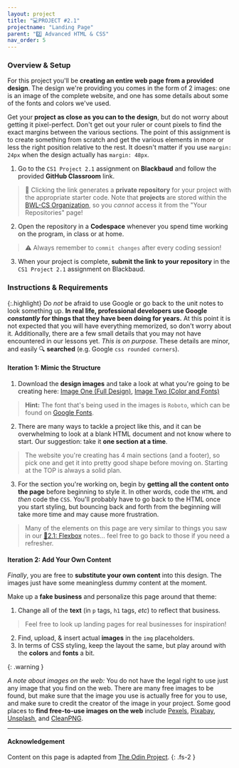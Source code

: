 ```yaml
---
layout: project
title: "💻PROJECT #2.1"
projectname: "Landing Page"
parent: "2️⃣ Advanced HTML & CSS"
nav_order: 5
---
```



### Overview & Setup

For this project you'll be **creating an entire web page from a provided design**. The design we're providing you comes in the form of 2 images: one is an image of the complete website, and one has some details about some of the fonts and colors we've used.

Get your **project as close as you can to the design**, but do not worry about getting it pixel-perfect. Don't get out your ruler or count pixels to find the exact margins between the various sections. The point of this assignment is to create something from scratch and get the various elements in more or less the right position relative to the rest. It doesn't matter if you use `margin: 24px` when the design actually has `margin: 48px`.

<div class="setup" markdown="block">

1. Go to the `CS1 Project 2.1` assignment on **Blackbaud** and follow the provided **GitHub Classroom** link.
  > 📁 Clicking the link generates a **private repository** for your project with the appropriate starter code. Note that **projects** are stored within the [BWL-CS Organization](https://github.com/BWL-CS), so you _cannot_ access it from the "Your Repositories" page!
2. Open the repository in a **Codespace** whenever you spend time working on the program, in class or at home. 
  > ⚠️ Always remember to `commit changes` after every coding session!
3. When your project is complete, **submit the link to your repository** in the `CS1 Project 2.1` assignment on Blackbaud.

</div>

### Instructions & Requirements

{:.highlight}
Do *not* be afraid to use Google or go back to the unit notes to look something up. **In real life, professional developers use Google *constantly* for things that they have been doing for years.** At this point it is not expected that you will have everything memorized, so don't worry about it. Additionally, there are a few small details that you may not have encountered in our lessons yet. *This is on purpose.* These details are minor, and easily 🔍 **searched** (e.g. Google `css rounded corners`).

#### Iteration 1: Mimic the Structure
<div class="task" markdown="block">

1. Download the **design images** and take a look at what you're going to be creating here: [Image One (Full Design)](https://cdn.statically.io/gh/TheOdinProject/curriculum/81a5d553f4073e593d23a6ab00d50eef8620796d/foundations/html_css/project/imgs/01.png), [Image Two (Color and Fonts)](https://cdn.statically.io/gh/TheOdinProject/curriculum/69e40b6fcacf567f77243547b7f89df75dd8c3d0/foundations/html_css/project/imgs/02.png)
> **Hint:** The font that's being used in the images is `Roboto`, which can be found on [Google Fonts](https://fonts.google.com/).
2. There are many ways to tackle a project like this, and it can be overwhelming to look at a blank HTML document and not know where to start. Our suggestion: take it **one section at a time**.
>The website you're creating has 4 main sections (and a footer), so pick one and get it into pretty good shape before moving on. Starting at the TOP is always a solid plan.
3. For the section you're working on, begin by **getting all the content onto the page** before beginning to style it. In other words, code the `HTML` and *then* code the `CSS`. You'll probably have to go back to the HTML once you start styling, but bouncing back and forth from the beginning will take more time and may cause more frustration.
> Many of the elements on this page are very similar to things you saw in our [📓2.1: Flexbox](https://coderina.dev/webdocs/docs/unit02/notes201.html) notes... feel free to go back to those if you need a refresher.

</div>

#### Iteration 2: Add Your Own Content

<div class="task" markdown="block">

*Finally*, you are free to **substitute your own content** into this design. The images just have some meaningless dummy content at the moment.

Make up a **fake business** and personalize this page around that theme:

1. Change all of the **text** (in `p` tags, `h1` tags, _etc_) to reflect that business.
> Feel free to look up landing pages for real businesses for inspiration!
2. Find, upload, & insert actual **images** in the `img` placeholders. 
3. In terms of CSS styling, keep the layout the same, but play around with the **colors** and **fonts** a bit.

</div>

{: .warning }

_A note about images on the web:_ You do not have the legal right to use just any image that you find on the web. There are many free images to be found, but make sure that the image you use is actually free for you to use, and make sure to credit the creator of the image in your project. Some good places to **find free-to-use images on the web** include [Pexels](https://www.pexels.com/), [Pixabay](https://pixabay.com/), [Unsplash](https://unsplash.com/), and [CleanPNG](https://www.cleanpng.com/).

---

#### Acknowledgement

Content on this page is adapted from [The Odin Project](https://www.theodinproject.com/).
{: .fs-2 }

